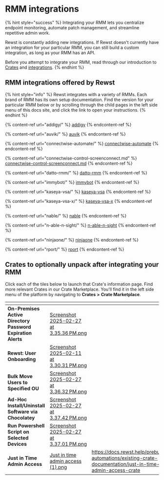 # RMM integrations

{% hint style="success" %}
Integrating your RMM lets you centralize endpoint monitoring, automate patch management, and streamline repetitive admin work.

Rewst is constantly adding new integrations. If Rewst doesn't currently have an integration for your particular RMM, you can still build a custom integration, as long as your RMM has an API.

Before you attempt to integrate your RMM, read through our introduction to [Crates](https://docs.rewst.help/prebuilt-automations/crates) and [integrations](https://docs.rewst.help/documentation/integrations).
{% endhint %}

## RMM integrations offered by Rewst

{% hint style="info" %}
Rewst integrates with a variety of RMMs. Each brand of RMM has its own setup documentation. Find the version for your particular RMM below or by scrolling through the child pages in the left side menu of this docs site, and click the link to open your instructions.
{% endhint %}

{% content-ref url="addigy/" %}
[addigy](addigy/)
{% endcontent-ref %}

{% content-ref url="auvik/" %}
[auvik](auvik/)
{% endcontent-ref %}

{% content-ref url="connectwise-automate/" %}
[connectwise-automate](connectwise-automate/)
{% endcontent-ref %}

{% content-ref url="connectwise-control-screenconnect.md" %}
[connectwise-control-screenconnect.md](connectwise-control-screenconnect.md)
{% endcontent-ref %}

{% content-ref url="datto-rmm/" %}
[datto-rmm](datto-rmm/)
{% endcontent-ref %}

{% content-ref url="immybot/" %}
[immybot](immybot/)
{% endcontent-ref %}

{% content-ref url="kaseya-vsa/" %}
[kaseya-vsa](kaseya-vsa/)
{% endcontent-ref %}

{% content-ref url="kaseya-vsa-x/" %}
[kaseya-vsa-x](kaseya-vsa-x/)
{% endcontent-ref %}

{% content-ref url="nable/" %}
[nable](nable/)
{% endcontent-ref %}

{% content-ref url="n-able-n-sight/" %}
[n-able-n-sight](n-able-n-sight/)
{% endcontent-ref %}

{% content-ref url="ninjaone/" %}
[ninjaone](ninjaone/)
{% endcontent-ref %}

{% content-ref url="rport/" %}
[rport](rport/)
{% endcontent-ref %}

## Crates to optionally unpack after integrating your RMM

Click each of the tiles below to launch that Crate's information page. Find more relevant Crates in our Crate Marketplace. You'll find it in the left side menu of the platform by navigating to **Crates** **>** **Crate Marketplace**.

<table data-view="cards"><thead><tr><th></th><th data-hidden data-card-cover data-type="files"></th><th data-hidden data-card-target data-type="content-ref"></th></tr></thead><tbody><tr><td><strong>On-Premises Active Directory Password Expiration Alerts</strong></td><td><a href="../../../.gitbook/assets/Screenshot 2025-02-27 at 3.35.36 PM.png">Screenshot 2025-02-27 at 3.35.36 PM.png</a></td><td></td></tr><tr><td><strong>Rewst: User Onboarding</strong></td><td><a href="../../../.gitbook/assets/Screenshot 2025-02-11 at 3.30.31 PM.png">Screenshot 2025-02-11 at 3.30.31 PM.png</a></td><td></td></tr><tr><td><strong>Bulk Move Users to Specified OU</strong></td><td><a href="../../../.gitbook/assets/Screenshot 2025-02-27 at 3.36.32 PM.png">Screenshot 2025-02-27 at 3.36.32 PM.png</a></td><td></td></tr><tr><td><strong>Ad-Hoc Install/Uninstall Software via Chocolatey</strong></td><td><a href="../../../.gitbook/assets/Screenshot 2025-02-27 at 3.37.42 PM.png">Screenshot 2025-02-27 at 3.37.42 PM.png</a></td><td></td></tr><tr><td><strong>Run Powershell Script on Selected Devices</strong></td><td><a href="../../../.gitbook/assets/Screenshot 2025-02-27 at 3.37.01 PM.png">Screenshot 2025-02-27 at 3.37.01 PM.png</a></td><td></td></tr><tr><td><strong>Just in Time Admin Access</strong></td><td><a href="../../../.gitbook/assets/Just in time admin access (1).png">Just in time admin access (1).png</a></td><td><a href="https://docs.rewst.help/prebuilt-automations/existing-crate-documentation/just-in-time-admin-access-crate">https://docs.rewst.help/prebuilt-automations/existing-crate-documentation/just-in-time-admin-access-crate</a></td></tr></tbody></table>



